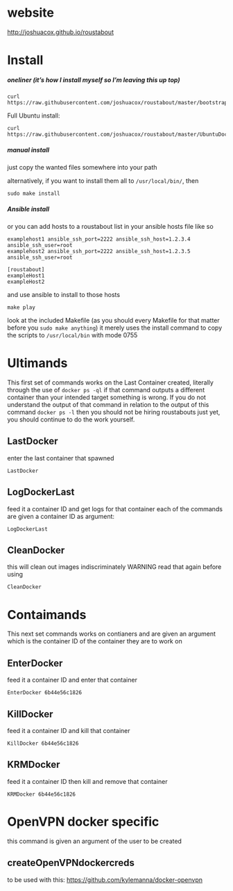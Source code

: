 # website 
http://joshuacox.github.io/roustabout

# Install

##### oneliner (it’s how I install myself so I’m leaving this up top)

```
curl https://raw.githubusercontent.com/joshuacox/roustabout/master/bootstraproustabout.sh|bash
```

Full Ubuntu install:

```
curl https://raw.githubusercontent.com/joshuacox/roustabout/master/UbuntuDockerInstall|bash
```

##### manual install

just copy the wanted files somewhere into your path

alternatively, if you want to install them all to `/usr/local/bin/`, then

```
sudo make install
```

##### Ansible install

or you can add hosts to a roustabout list in your ansible hosts file like so

```
examplehost1 ansible_ssh_port=2222 ansible_ssh_host=1.2.3.4 ansible_ssh_user=root
examplehost2 ansible_ssh_port=2222 ansible_ssh_host=1.2.3.5 ansible_ssh_user=root

[roustabout]
exampleHost1
exampleHost2
```
and use ansible to install to those hosts

```
make play
```

look at the included Makefile (as you should every Makefile for that matter before you `sudo make anything`)
it merely uses the install command to copy the scripts to `/usr/local/bin` with mode 0755

# Ultimands

This first set of commands works on the Last Container created, literally through the use of `docker ps -ql`
if that command outputs a different container than your intended target something is wrong. 
If you do not understand the output of that command in relation to the output of this command `docker ps -l`
then you should not be hiring roustabouts just yet,
you should continue to do the work yourself.

## LastDocker

enter the last container that spawned

```
LastDocker
```

## LogDockerLast

feed it a container ID and get logs for that container
each of the commands are given a container ID as argument:

```
LogDockerLast
```

## CleanDocker

this will clean out images indiscriminately WARNING read that again before using

```
CleanDocker
```

# Contaimands

This next set commands works on contianers and are given an argument which is the container ID of the container they are to work on

## EnterDocker

feed it a container ID and enter that container

```
EnterDocker 6b44e56c1826
```

## KillDocker

feed it a container ID and kill that container

```
KillDocker 6b44e56c1826
```

## KRMDocker

feed it a container ID then kill and remove that container

```
KRMDocker 6b44e56c1826
```

# OpenVPN docker specific

this command is given an argument of the user to be created

## createOpenVPNdockercreds

to be used with this:
https://github.com/kylemanna/docker-openvpn

